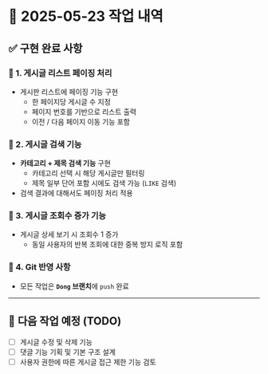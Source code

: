 

# 📅  2025-05-23 작업 내역

## ✅ 구현 완료 사항

### 📌 1. 게시글 리스트 페이징 처리
- 게시판 리스트에 페이징 기능 구현
  - 한 페이지당 게시글 수 지정
  - 페이지 번호를 기반으로 리스트 출력
  - 이전 / 다음 페이지 이동 기능 포함

### 📌 2. 게시글 검색 기능
- **카테고리 + 제목 검색 기능** 구현
  - 카테고리 선택 시 해당 게시글만 필터링
  - 제목 일부 단어 포함 시에도 검색 가능 (`LIKE` 검색)
- 검색 결과에 대해서도 페이징 처리 적용

### 📌 3. 게시글 조회수 증가 기능
- 게시글 상세 보기 시 조회수 1 증가
  - 동일 사용자의 반복 조회에 대한 중복 방지 로직 포함

### 📌 4. Git 반영 사항
- 모든 작업은 **`Dong` 브랜치**에 `push` 완료

---

## 📝 다음 작업 예정 (TODO)
- [ ] 게시글 수정 및 삭제 기능
- [ ] 댓글 기능 기획 및 기본 구조 설계
- [ ] 사용자 권한에 따른 게시글 접근 제한 기능 검토
